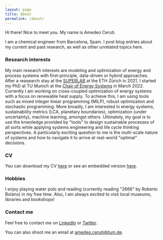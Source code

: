 ```yaml
---
layout: page
title: About
permalink: /about/
---
```


Hi there! Nice to meet you. My name is Amedeo Ceruti. 

I am a chemical engineer from Barcelona, Spain. I post blog entries about my current and past research, as well as other unrelated topics here.

### Research interests

My main research interests are modeling and optimization of energy and process systems with first-principle, data-driven or hybrid approaches. After a reasearch stay at the [SUPERLAB](https://superlab.ethz.ch/) at the ETH Zürich in 2021, I started my PhD at TU Munich at the [Chair of Energy Systems](https://www.epe.ed.tum.de/en/es/homepage/) in March 2022. Currently I am working on  cross-coupled optimization of energy systems with a focus on renewable heat supply. To achieve this, I am using tools such as mixed integer linear programming (MILP), robust optimization and stochastic programming. 
More broadly, I am interested in energy systems, sustainability metrics (LCA, planetary boundaries), optimization (under uncertainty), machine learning, amongst others. Ultimately, my goal is to use the knwoledge provided by "tools" to design sustainable processes of all sorts while applying systems engineering and life cycle thinking perspectives. A particularly exciting question to me is the multi-scale nature of systems and how to navigate it to arrive at real-world "optimal" decisions. 

### CV

You can download my CV [here](https://ddceruti.github.io/images/2022-09-28_CV.pdf) or see an embedded version [here](https://ddceruti.github.io/cv/).

### Hobbies

I enjoy playing water polo and reading (currently reading "2666" by Roberto Bolano) in my free time. Also, I am always excited to visit local museums, libraries and bookshops!

### Contact me

Feel free to contact me on [LinkedIn](https://www.linkedin.com/in/amedeoceruti) or [Twitter](https://twitter.com/AmedeoCeruti). 

You can also shoot me an email at [amedeo.ceruti@tum.de](mailto:amedeo.ceruti@tum.de).
